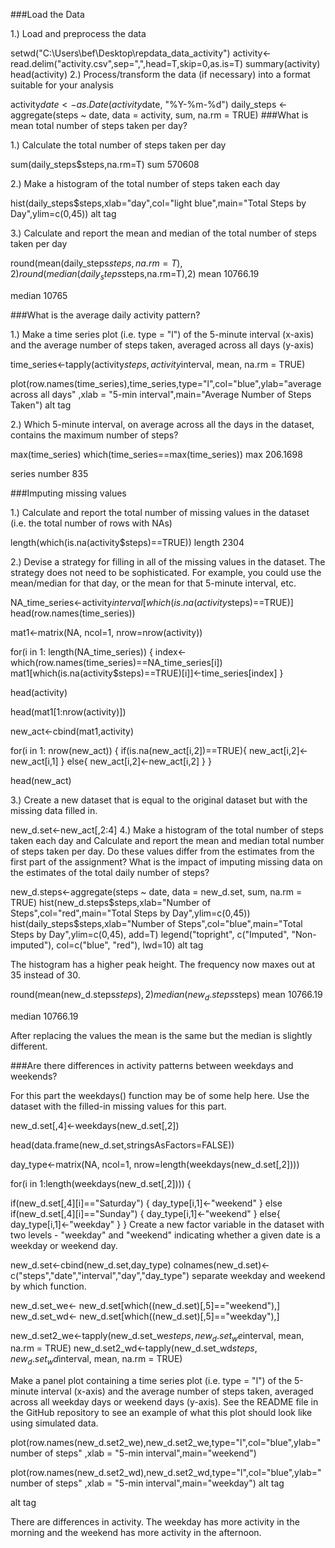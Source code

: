 ###Load the Data

1.) Load and preprocess the data

setwd("C:\\Users\\bef\\Desktop\\repdata_data_activity")
activity<-read.delim("activity.csv",sep=",",head=T,skip=0,as.is=T)
summary(activity)
head(activity)
2.) Process/transform the data (if necessary) into a format suitable for your analysis

activity$date <- as.Date(activity$date, "%Y-%m-%d")
daily_steps <- aggregate(steps ~ date, data = activity, sum, na.rm = TRUE)
###What is mean total number of steps taken per day?

1.) Calculate the total number of steps taken per day

sum(daily_steps$steps,na.rm=T)
sum 570608

2.) Make a histogram of the total number of steps taken each day

hist(daily_steps$steps,xlab="day",col="light blue",main="Total Steps by Day",ylim=c(0,45))
alt tag

3.) Calculate and report the mean and median of the total number of steps taken per day

round(mean(daily_steps$steps,na.rm=T),2)
round(median(daily_steps$steps,na.rm=T),2)
mean 10766.19

median 10765

###What is the average daily activity pattern?

1.) Make a time series plot (i.e. type = "l") of the 5-minute interval (x-axis) and the average number of steps taken, averaged across all days (y-axis)

time_series<-tapply(activity$steps, activity$interval, mean, na.rm = TRUE)

plot(row.names(time_series),time_series,type="l",col="blue",ylab="average across all days"
,xlab = "5-min interval",main="Average Number of Steps Taken")
alt tag

2.) Which 5-minute interval, on average across all the days in the dataset, contains the maximum number of steps?

max(time_series)
which(time_series==max(time_series))
max 206.1698

series number 835

###Imputing missing values

1.) Calculate and report the total number of missing values in the dataset (i.e. the total number of rows with NAs)

length(which(is.na(activity$steps)==TRUE))
length 2304

2.) Devise a strategy for filling in all of the missing values in the dataset. The strategy does not need to be sophisticated. For example, you could use the mean/median for that day, or the mean for that 5-minute interval, etc.

NA_time_series<-activity$interval[which(is.na(activity$steps)==TRUE)]
head(row.names(time_series))

mat1<-matrix(NA, ncol=1, nrow=nrow(activity))

for(i in 1: length(NA_time_series))
	{
	index<-which(row.names(time_series)==NA_time_series[i])
	mat1[which(is.na(activity$steps)==TRUE)[i]]<-time_series[index]
	}	
	
 head(activity)
 
 head(mat1[1:nrow(activity)])
 
 new_act<-cbind(mat1,activity)
 
 
 for(i in 1: nrow(new_act))
	{
	if(is.na(new_act[i,2])==TRUE){
	new_act[i,2]<-new_act[i,1]
	} else{
		  new_act[i,2]<-new_act[i,2]
		  }
	}

head(new_act)
 
3.) Create a new dataset that is equal to the original dataset but with the missing data filled in.

new_d.set<-new_act[,2:4]
4.) Make a histogram of the total number of steps taken each day and Calculate and report the mean and median total number of steps taken per day. Do these values differ from the estimates from the first part of the assignment? What is the impact of imputing missing data on the estimates of the total daily number of steps?

new_d.steps<-aggregate(steps ~ date, data = new_d.set, sum, na.rm = TRUE)
hist(new_d.steps$steps,xlab="Number of Steps",col="red",main="Total Steps by Day",ylim=c(0,45))
hist(daily_steps$steps,xlab="Number of Steps",col="blue",main="Total Steps by Day",ylim=c(0,45), add=T)
legend("topright", c("Imputed", "Non-imputed"), col=c("blue", "red"), lwd=10)
alt tag

The histogram has a higher peak height. The frequency now maxes out at 35 instead of 30.

round(mean(new_d.steps$steps),2)
median(new_d.steps$steps)
mean 10766.19

median 10766.19

After replacing the values the mean is the same but the median is slightly different.

###Are there differences in activity patterns between weekdays and weekends?

For this part the weekdays() function may be of some help here. Use the dataset with the filled-in missing values for this part.

new_d.set[,4]<-weekdays(new_d.set[,2])



head(data.frame(new_d.set,stringsAsFactors=FALSE))


day_type<-matrix(NA, ncol=1, nrow=length(weekdays(new_d.set[,2])))

for(i in 1:length(weekdays(new_d.set[,2])))
{

if(new_d.set[,4][i]=="Saturday")
	{
	day_type[i,1]<-"weekend"
	} else if(new_d.set[,4][i]=="Sunday")
		  {
		  day_type[i,1]<-"weekend"
		  } else{
		        day_type[i,1]<-"weekday"
		        }
}
Create a new factor variable in the dataset with two levels - "weekday" and "weekend" indicating whether a given date is a weekday or weekend day.

new_d.set<-cbind(new_d.set,day_type)
colnames(new_d.set)<-c("steps","date","interval","day","day_type")
separate weekday and weekend by which function.

new_d.set_we<- new_d.set[which((new_d.set)[,5]=="weekend"),]
new_d.set_wd<- new_d.set[which((new_d.set)[,5]=="weekday"),]

new_d.set2_we<-tapply(new_d.set_we$steps, new_d.set_we$interval, mean, na.rm = TRUE)
new_d.set2_wd<-tapply(new_d.set_wd$steps, new_d.set_wd$interval, mean, na.rm = TRUE)

Make a panel plot containing a time series plot (i.e. type = "l") of the 5-minute interval (x-axis) and the average number of steps taken, averaged across all weekday days or weekend days (y-axis). See the README file in the GitHub repository to see an example of what this plot should look like using simulated data.


plot(row.names(new_d.set2_we),new_d.set2_we,type="l",col="blue",ylab="number of steps"
,xlab = "5-min interval",main="weekend")

plot(row.names(new_d.set2_wd),new_d.set2_wd,type="l",col="blue",ylab="number of steps"
,xlab = "5-min interval",main="weekday")
alt tag

alt tag

There are differences in activity. The weekday has more activity in the morning and the weekend has more activity in the afternoon.
